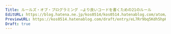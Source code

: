 ```yaml
---
Title: ルールズ・オブ・プログラミング ―より良いコードを書くための21のルール
EditURL: https://blog.hatena.ne.jp/kos0514/kos0514.hatenablog.com/atom/entry/6802418398478373836
PreviewURL: https://kos0514.hatenablog.com/draft/entry/eL7Rr9bq5Kdh5hpKu5ItW7WRQA4
Draft: true
---
```


